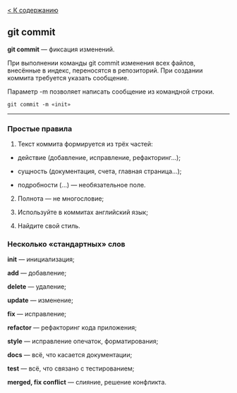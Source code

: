 [< К содержанию](./readme.md)

## git commit

**git commit** — фиксация изменений.

 При выполнении команды git commit изменения всех файлов, внесённые в индекс, переносятся в репозиторий. При создании коммита требуется указать сообщение.

Параметр -m позволяет написать сообщение из командной строки.

```bush=
git commit -m «init»
```

---

### Простые правила ###


1. Текст коммита формируется из трёх частей:

* действие (добавление, исправление, рефакторинг…);

* сущность (документация, счета, главная страница…);

* подробности (…) — необязательное поле.

2. Полнота — не многословие;

3. Используйте в коммитах английский язык;

4. Найдите свой стиль. 

### Несколько «стандартных» слов ###

**init** — инициализация;

**add** — добавление;

**delete** — удаление;

**update** — изменение;

**fix** — исправление;

**refactor** — рефакторинг кода приложения;

**style** — исправление опечаток, форматирования;

**docs** — всё, что касается документации;

**test** — всё, что связано с тестированием;

**merged, fix conflict** — слияние, решение конфликта.
